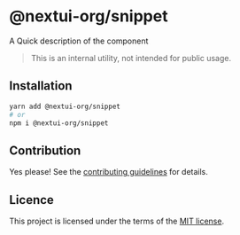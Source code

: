 # @nextui-org/snippet

A Quick description of the component

> This is an internal utility, not intended for public usage.

## Installation

```sh
yarn add @nextui-org/snippet
# or
npm i @nextui-org/snippet
```

## Contribution

Yes please! See the
[contributing guidelines](https://github.com/nextui-org/nextui/blob/master/CONTRIBUTING.md)
for details.

## Licence

This project is licensed under the terms of the
[MIT license](https://github.com/nextui-org/nextui/blob/master/LICENSE).
